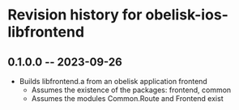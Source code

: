 # Revision history for obelisk-ios-libfrontend

## 0.1.0.0 -- 2023-09-26

* Builds libfrontend.a from an obelisk application frontend
  * Assumes the existence of the packages: frontend, common
  * Assumes the modules Common.Route and Frontend exist
